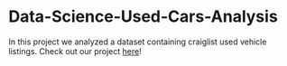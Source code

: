 # Data-Science-Used-Cars-Analysis
In this project we analyzed a dataset containing craiglist used vehicle listings. Check out our project [here](https://data-science-used-cars-analysis.github.io/data-science-used-cars-analysis)!
